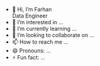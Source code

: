 - 👋 Hi, I’m Farhan <br/>Data Engineer</a>
- 👀 I’m interested in ...
- 🌱 I’m currently learning ...
- 💞️ I’m looking to collaborate on ...
- 📫 How to reach me ...
- 😄 Pronouns: ...
- ⚡ Fun fact: ...

<!---
khairufde/khairufde is a ✨ special ✨ repository because its `README.md` (this file) appears on your GitHub profile.
You can click the Preview link to take a look at your changes.
--->
